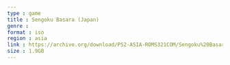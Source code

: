 ```yaml
---
type : game
title : Sengoku Basara (Japan)
genre : 
format : iso
region : asia
link : https://archive.org/download/PS2-ASIA-ROMS321COM/Sengoku%20Basara%20%28Japan%29.7z
size : 1.9GB
---
```

